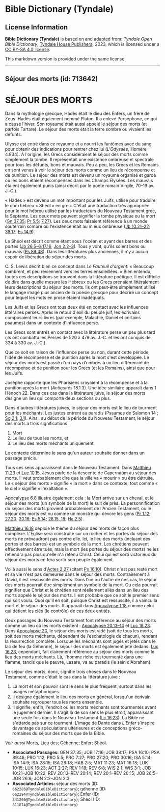 # Bible Dictionary (Tyndale)

## License Information

**Bible Dictionary (Tyndale)** is based on and adapted from: _Tyndale Open Bible Dictionary_, [Tyndale House Publishers](https://tyndaleopenresources.com/), 2023, which is licensed under a [CC BY-SA 4.0 license](https://creativecommons.org/licenses/by-sa/4.0/legalcode.en).

This markdown version is provided under the same license.



--------------------------------

## Séjour des morts (id: 713642)

SÉJOUR DES MORTS
================

Dans la mythologie grecque, Hadès était le dieu des Enfers, un frère de Zeus. Hadès était également nommé Pluton. Il a enlevé Perséphone, ce qui a causé l'hiver. Son royaume était aussi appelé le séjour des morts (et parfois Tartare). Le séjour des morts était la terre sombre où vivaient les défunts.

Ulysse est entré dans ce royaume et a nourri les fantômes avec du sang pour obtenir des indications pour rentrer chez lui (*L'Odyssée,* Homère 4\.834\). À l'origine, les Grecs considéraient le séjour des morts comme simplement la tombe. Il représentait une existence ombreuse et spectrale pour tous les défunts, bons et mauvais. Peu à peu, les Grecs et les Romains en sont venus à voir le séjour des morts comme un lieu de récompense et de punition. Le séjour des morts est devenu un royaume organisé et gardé où les bons étaient récompensés dans les Champs Élysées. Les mauvais étaient également punis (ainsi décrit par le poète romain Virgile, 70–19 av. J.‑C.).

« Hadès » est devenu un mot important pour les Juifs, utilisé pour traduire le nom hébreu « Shéol » en grec. C'était une traduction très appropriée pour le mot hébreu utilisé par les traducteurs du Nouveau Testament grec, la Septante. Les deux mots peuvent signifier la tombe physique ou la mort ([Gn 37\.35](https://ref.ly/Gen37:35); [Pr 5\.5](https://ref.ly/Prov5:5); [7\.27](https://ref.ly/Prov7:27)). Les deux mots faisaient référence à un monde souterrain sombre où l'existence était au mieux ombreuse ([Jb 10\.21–22](https://ref.ly/Job10:21-Job10:22); [38\.17](https://ref.ly/Job38:17); [Es 14\.9](https://ref.ly/Isa14:9)).

Le Shéol est décrit comme étant sous l'océan et ayant des barres et des portes ([Jb 26\.5–6](https://ref.ly/Job26:5-Job26:6);[17\.16](https://ref.ly/Job17:16); [Jon 2\.2–3](https://ref.ly/Jonah2:2-Jonah2:3)). Tous y vont, qu'ils soient bons ou mauvais ([Ps 89\.48](https://ref.ly/Ps89:48)). Dans les littératures plus anciennes, il n'y a aucun espoir de libération du séjour des morts.

C. S. Lewis décrit bien ce concept dans *Le Fauteuil d'argent*: « Beaucoup sombrent, et peu reviennent vers les terres ensoleillées. » Bien entendu, toutes ces descriptions se trouvent dans la littérature poétique. Il est difficile de dire dans quelle mesure les Hébreux ou les Grecs prenaient littéralement leurs descriptions du séjour des morts. Ils ont peut\-être simplement utilisé le langage imagé plus ancien de la poésie grecque pour décrire un concept pour lequel les mots en prose étaient inadéquats.

Les Juifs et les Grecs ont tous deux été en contact avec les influences littéraires perses. Après le retour d'exil du peuple juif, les écrivains composaient leurs livres (par exemple, Malachie, Daniel et certains psaumes) dans un contexte d'influence perse.

Les Grecs sont entrés en contact avec la littérature perse un peu plus tard (ils ont combattu les Perses de 520 à 479 av. J.‑C. et les ont conquis de 334 à 330 av. J.‑C.).

Que ce soit en raison de l'influence perse ou non, durant cette période, l'idée de récompense et de punition après la mort s'est développée. Le séjour des morts est passé d'un pays d'ombres à un lieu différencié de récompense et de punition pour les Grecs (et les Romains), ainsi que pour les Juifs.

Josèphe rapporte que les Pharisiens croyaient à la récompense et à la punition après la mort (*Antiquités* 18\.1\.3\). Une idée similaire apparaît dans 1 Hénoch 22\. Dans ces cas dans la littérature juive, le séjour des morts désigne un lieu qui comporte deux sections ou plus.

Dans d'autres littératures juives, le séjour des morts est le lieu de tourment pour les méchants. Les justes entrent au paradis (Psaumes de Salomon 14 ; [Sg 2\.1](https://ref.ly/Wis2:1); [3\.1](https://ref.ly/Wis3:1)). Ainsi, au début de la période du Nouveau Testament, le séjour des morts a trois significations :

1. Mort
2. Le lieu de tous les morts, et
3. Le lieu des morts méchants uniquement.

Le contexte détermine le sens qu'un auteur souhaite donner dans un passage précis.

Tous ces sens apparaissent dans le Nouveau Testament. Dans [Matthieu 11\.23](https://ref.ly/Matt11:23) et [Luc 10\.15](https://ref.ly/Luke10:15), Jésus parle de la descente de Capernaüm au séjour des morts. Il veut probablement dire que la ville va « mourir » ou être détruite. Le « séjour des morts » signifie « la mort » dans ce contexte, tout comme « le ciel » signifie « l'exaltation ».

[Apocalypse 6\.8](https://ref.ly/Rev6:8) illustre également cela : la Mort arrive sur un cheval, et le séjour des morts (un symbole de la mort) le suit de près. La personnification du séjour des morts provient probablement de l'Ancien Testament, où le séjour des morts est vu comme un monstre qui dévore les gens ([Pr 1\.12](https://ref.ly/Prov1:12); [27\.20](https://ref.ly/Prov27:20); [30\.16](https://ref.ly/Prov30:16); [Es 5\.14](https://ref.ly/Isa5:14); [28\.15, 18](https://ref.ly/Isa28:15,Isa28:18); [Ha 2\.5](https://ref.ly/Hab2:5)).

[Matthieu 16\.18](https://ref.ly/Matt16:18) déploie le thème du séjour des morts de façon plus complexe. L'Église sera construite sur un rocher et les portes du séjour des morts ne prévaudront pas contre elle. Ici, le lieu des morts (incluant des portes et des barres) est un symbole de la mort. Les chrétiens peuvent effectivement être tués, mais la mort (les portes du séjour des morts) ne les retiendra pas plus qu'elle n'a retenu Christ. Celui qui est sorti victorieux du séjour des morts en fera sortir son peuple également.

Voilà aussi le sens d'[Actes 2\.27](https://ref.ly/Acts2:27) (citant [Ps 16\.10](https://ref.ly/Ps16:10)). Christ n'est pas resté mort et sa vie n'est pas demeurée dans le séjour des morts. Contrairement à David, il est ressuscité des morts. Dans l'un ou l'autre de ces cas, le séjour des morts pourrait être simplement un symbole de la mort. Ou cela pourrait signifier que Christ et le chrétien sont réellement allés dans un lieu des morts appelé le séjour des morts. Il est probable que ce soit le premier sens qui soit voulu. Quoi qu'il en soit, puisque Christ est ressuscité, il a vaincu la mort et le séjour des morts. Il apparaît dans [Apocalypse 1\.18](https://ref.ly/Rev1:18) comme celui qui détient les clés (le contrôle) de ces deux entités.

Deux passages du Nouveau Testament font référence au séjour des morts comme un lieu où les morts existent : [Apocalypse 20\.13–14](https://ref.ly/Rev20:13-Rev20:14) et [Luc 16\.23](https://ref.ly/Luke16:23). Dans [Apocalypse 20](https://ref.ly/Rev20:1-Rev20:15), le séjour des morts est vidé (soit de tous les morts, soit des morts méchants, dépendant de l'eschatologie de chacun), rendant la résurrection complète. Lorsque les méchants sont jugés et jetés dans le lac de feu (la Géhenne), le séjour des morts est également jeté dedans. [Luc 16\.23](https://ref.ly/Luke16:23), cependant, fait clairement référence au séjour des morts comme le lieu des morts méchants. Là, l'homme riche est tourmenté dans une flamme, tandis que le pauvre, Lazare, va au paradis (le sein d'Abraham).

Le séjour des morts, donc, signifie trois choses dans le Nouveau Testament, comme c'était le cas dans la littérature juive :

1. La mort et son pouvoir sont le sens le plus fréquent, surtout dans les usages métaphoriques.
2. Il désigne également le lieu des morts en général, lorsqu'un écrivain souhaite regrouper tous les morts ensemble.
3. Il signifie, enfin, l'endroit où les morts méchants sont tourmentés avant le jugement dernier. Il s'agit là de son sens le plus étroit, apparaissant une seule fois dans le Nouveau Testament ([Lc 16\.23](https://ref.ly/Luke16:23)). La Bible ne s'attarde pas sur ce tourment. L'image de Dante dans *L'Enfer* s'inspire davantage de spéculations ultérieures et de conceptions gréco\-romaines du séjour des morts que de la Bible.

*Voir aussi* Morts, Lieu des; Géhenne; Enfer; Shéol.

* **Associated Passages:** GEN 37:35; JOB 17:16; JOB 38:17; PSA 16:10; PSA 89:48; PRO 1:12; PRO 5:5; PRO 7:27; PRO 27:20; PRO 30:16; ISA 5:14; ISA 14:9; ISA 28:15; ISA 28:18; HAB 2:5; MAT 11:23; MAT 16:18; LUK 10:15; LUK 16:23; ACT 2:27; REV 1:18; REV 6:8; WIS 2:1; WIS 3:1; JOB 10:21–JOB 10:22; REV 20:13–REV 20:14; REV 20:1–REV 20:15; JOB 26:5–JOB 26:6; JON 2:2–JON 2:3
* **Associated Articles:** séjour des morts (ID: `662285@TyndaleBibleDictionary`); géhenne (ID: `662294@TyndaleBibleDictionary`); Enfer (ID: `341266@TyndaleBibleDictionary`); Sheol (ID: `811874@TyndaleBibleDictionary`)


